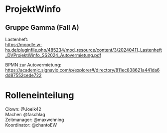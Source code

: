 # ProjektWinfo
## Gruppe Gamma (Fall A)

Lastenheft:  
https://moodle.w-hs.de/pluginfile.php/485234/mod_resource/content/3/20240411_Lastenheft_DVProjektWinfo_SS2024_Autovermietung.pdf  

BPMN zur Autovermietung:  
https://academic.signavio.com/p/explorer#/directory/811ec838621a441da6dd87552cede722   

# Rolleneinteilung

Clown: @Joelk42   
Macher: @faschlag  
Zeitmanager: @maxwehning  
Koordinator: @chantoEW  
